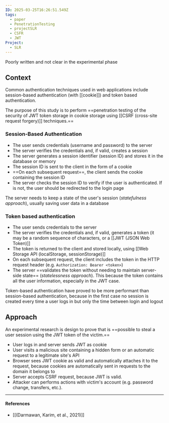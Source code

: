 ```yaml
---
ID: 2025-03-25T16:26:51.549Z
tags:
  - paper
  - PenetrationTesting
  - projectSLR
  - CSFR
  - JWT
Project:
  - SLR
---
```

Poorly written and not clear in the experimental phase

## Context

Common authentication techniques used in web applications include session-based authentication (with [[cookie]]) and token based authentication.

The purpose of this study is to perform ==penetration testing of the security of JWT token storage in cookie storage using [[CSRF (cross-site request forgery)]] techniques.==

### Session-Based Authentication

- The user sends credentials (username and password) to the server
- The server verifies the credentials and, if valid, creates a session
- The server generates a session identifier (session ID) and stores it in the database or memory
- The session ID is sent to the client in the form of a cookie
- ==On each subsequent request==, the client sends the cookie containing the session ID
- The server checks the session ID to verify if the user is authenticated. If is not, the user should be redirected to the login page

The server needs to keep a state of the user's session (*statefulness approach*), usually saving user data in a database

### Token based authentication

- The user sends credentials to the server
- The server verifies the credentials and, if valid, generates a token (it may be a random sequence of characters, or a [[JWT (JSON Web Token)]]
- The token is returned to the client and stored locally, using [[Web Storage API (localStorage, sessionStorage)]]
- On each subsequent request, the client includes the token in the HTTP request header (e.g. `Authorization: Bearer <token>`)
- The server ==validates the token without needing to maintain server-side state== (*statelessness approach*). This because the token contains all the user information, especially in the JWT case.

Token-based authentication have proved to be more performant than session-based authentication, because in the first case no session is created every time a user logs in but only the time between login and logout

## Approach

An experimental research is design to prove that is ==possible to steal a user session using the JWT token of the victim.== 
- User logs in and server sends JWT as cookie
- User visits a malicious site containing a hidden form or an automatic request to a legitimate site's API
- Browser sees JWT cookie as valid and automatically attaches it to the request, because cookies are automatically sent in requests to the domain it belongs to
- Server accepts CSRF request, because JWT is valid.
- Attacker can performs actions with victim's account (e.g. password change, transfers, etc.).

---
#### References
- [[(Darmawan, Karim, et al., 2021)]]
